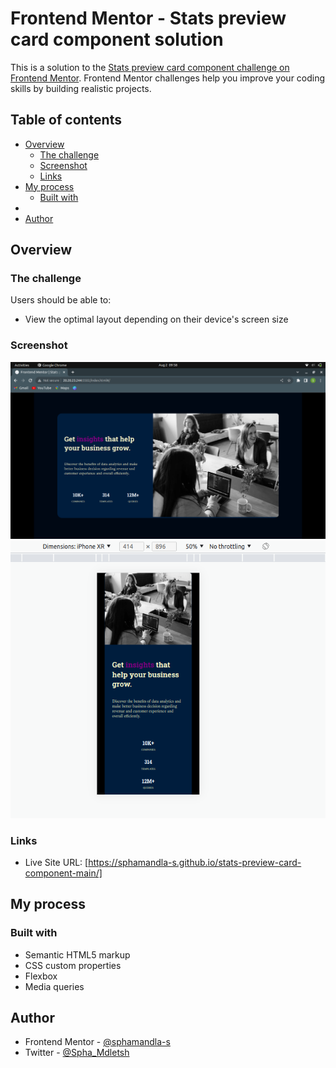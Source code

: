 # Frontend Mentor - Stats preview card component solution

This is a solution to the [Stats preview card component challenge on Frontend Mentor](https://www.frontendmentor.io/challenges/stats-preview-card-component-8JqbgoU62). Frontend Mentor challenges help you improve your coding skills by building realistic projects. 

## Table of contents

- [Overview](#overview)
  - [The challenge](#the-challenge)
  - [Screenshot](#screenshot)
  - [Links](#links)
- [My process](#my-process)
  - [Built with](#built-with)
- 
- [Author](#author)



## Overview

### The challenge

Users should be able to:

- View the optimal layout depending on their device's screen size

### Screenshot

![](/css/Screenshot%20from%202022-08-02%2009-59-07.png)
![](/css/Screenshot%20from%202022-08-02%2010-00-40.png)


### Links

- Live Site URL: [https://sphamandla-s.github.io/stats-preview-card-component-main/]

## My process

### Built with

- Semantic HTML5 markup
- CSS custom properties
- Flexbox
- Media queries


## Author
- Frontend Mentor - [@sphamandla-s](https://www.frontendmentor.io/profile/sphamandla-s)
- Twitter - [@Spha_Mdletsh](https://www.twitter.com/Spha_Mdletsh)



